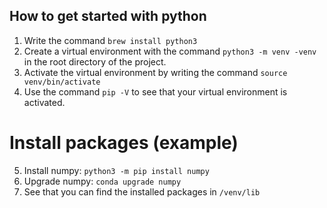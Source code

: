 ## How to get started with python

1. Write the command `brew install python3`
2. Create a virtual environment with the command `python3 -m venv -venv` in the root directory of the project. 
3. Activate the virtual environment by writing the command `source venv/bin/activate`
4. Use the command `pip -V` to see that your virtual environment is activated.

# Install packages (example) 
5. Install numpy: `python3 -m pip install numpy`
6. Upgrade numpy: `conda upgrade numpy`
7. See that you can find the installed packages in `/venv/lib`

